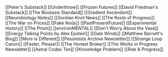 [[Peter's Substack]]
[[Underthrow]]
[[Frozen Futures]]
[[David Friedman's Substack]]
[[The Biostasis Standard]]
[[Gradient Ascendant]]
[[Neurobiology Notes]]
[[Gordian Knot News]]
[[The Roots of Progress]]
[[The War on Prices]]
[[Fake Noûs]]
[[PastPresentFuture]]
[[Experimental History]]
[[The Prism]]
[[environMENTAL]]
[[Don't Worry About the Vase]]
[[Energy Talking Points by Alex Epstein]]
[[Gale Winds]]
[[Matthew Barnett's Blog]]
[[More is Different]]
[[Pessimists Archive Newsletter]]
[[Strange Loop Canon]]
[[Faster, Please!]]
[[The Honest Broker]]
[[The Works in Progress Newsletter]]
[[Astral Codex Ten]]
[[Knowledge Problem]]
[[Risk & Progress]]